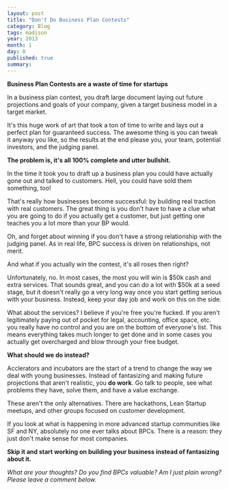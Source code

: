 ```yaml
---
layout: post
title: "Don't Do Business Plan Contests"
category: Blog
tags: madison
year: 2013
month: 1
day: 8
published: true
summary: 
---
```


__Business Plan Contests are a waste of time for startups__

In a business plan contest, you draft large document laying out future projections and goals of your company, given a target business model in a target market. 

It's this huge work of art that took a ton of time to write and lays out a perfect plan for guaranteed success. The awesome thing is you can tweak it anyway you like, so the results at the end please you, your team, potential investors, and the judging panel.

__The problem is, it's all 100% complete and utter bullshit.__

In the time it took you to draft up a business plan you could have actually gone out and talked to customers. Hell, you could have sold them something, too!

That's really how businesses become successful: by building real traction with real customers. The great thing is you don't have to have a clue what you are going to do if you actually get a customer, but just getting one teaches you a lot more than your BP would.

Oh, and forget about winning if you don't have a strong relationship with the judging panel. As in real life, BPC success is driven on relationships, not merit.

And what if you actually win the contest, it's all roses then right? 

Unfortunately, no. In most cases, the most you will win is $50k cash and extra services. That sounds great, and you can do a lot with $50k at a seed stage, but it doesn't really go a very long way once you start getting serious with your business. Instead, keep your day job and work on this on the side.

What about the services? I believe if you're free you're fucked. If you aren't legitimately paying out of pocket for legal, accounting, office space, etc. you really have no control and you are on the bottom of everyone's list. This means everything takes much longer to get done and in some cases you actually get overcharged and blow through your free budget.

__What should we do instead?__

Acclerators and incubators are the start of a trend to change the way we deal with young businesses. Instead of fantasizing and making future projections that aren't realistic, you __do work__. Go talk to people, see what problems they have, solve them, and have a value exchange.

These aren't the only alternatives. There are hackathons, Lean Startup meetups, and other groups focused on customer development.

If you look at what is happening in more advanced startup communities like SF and NY, absolutely no one ever talks about BPCs. There is a reason: they just don't make sense for most companies.

__Skip it and start working on building your business instead of fantasizing about it.__

*What are your thoughts? Do you find BPCs valuable? Am I just plain wrong? Please leave a comment below.*
